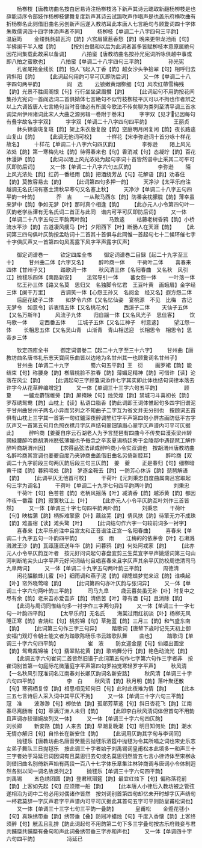 <!-- { "loadSidebar": true } -->
　　杨栁枝【唐教坊曲名按白居易诗注杨栁枝洛下新声其诗云聴取新翻杨栁枝是也薛能诗序令部妓作杨栁枝健舞复度新声其诗云试蹋吹声作唱声是也盖乐府横吹曲有折杨栁名此则借旧曲名另创新声后遂入教坊耳此本唐人七言絶句与顾夐词四十字体朱敦儒词四十四字体添声者不同】
　　杨栁枝【单调二十八字四句三平韵】　　　　　温庭筠
　　金缕毵毵碧瓦沟【韵】六宫眉黛惹香愁【韵】晩来更带龙池雨【句】半拂阑干半入楼【韵】
　　【按刘白倡和以后为此词者甚多皆赋栁枝本意原属絶句因花间集载此故采以备调】
　　八拍蛮【唐教坊曲名按孙光宪词所咏俱越中事或即八拍之蛮歌也】
　　八拍蛮【单调二十八字四句三平韵】　　　　　孙光宪
　　孔雀尾拖金线长【韵】怕人飞起入丁香【韵】越女沙头争拾翠【句】相呼归去背斜阳【韵】
　　【此词起句用韵可平可仄即防后词】
　　又一体【单调二十八字四句两平韵】　　　　　阎　选
　　云锁嫩黄烟栁细【句】风吹红蔕雪梅残【韵】光景不胜闺阁恨【句】行行坐坐黛眉攅【韵】
　　【此词起句不用韵按花间集孙光宪词一首阎选词二首俱拗体七言絶句不似竹枝栁枝平仄可以不拘也作者辨之　以上六调皆唐人七言絶句当时音律必有所属今歌法不传矣聊为类列至清平调三首水调梁州伊州诸词此宋人大曲之源另辑一巻附于巻末】
　　字字双【见才记因每句有叠字故名字字双】
　　字字双【单调二十八字四句四平韵】　　　　　王丽贞
　　牀头锦衾斑复斑【韵】架上朱衣殷复殷【韵】空庭明月闲复闲【韵】夜长路逺山复山【韵】
　　【此调无他词可校】
　　十样花【宋李弥逊词十首分咏十样花故名】
　　十样花【单调二十八字六句四仄韵】　　　　　李弥逊
　　陌上风光浓处【韵】第一寒梅先吐【韵】待得春来也【句】香消减【句】态凝竚【韵】百花休漫妒【韵】
　　【此词以陌上风光浓处为起句李词十首皆然谱中止采其二可平可仄即防后词】
　　又一体【单调二十八字六句五仄韵】　　　　　李弥逊
　　陌上风光浓处【韵】红药一番经雨【韵】把酒绕芳丛【句】花解语【韵】劝春住【韵】莫教容易去【韵】
　　【此词第四句多押一韵】
　　天净沙【太平乐府注越调无名氏词有塞土清秋早寒句又名塞上秋】
　　天净沙【单调二十八字五句四平韵一叶韵】　　　　乔　吉
　　一从鞍马西东【韵】防番衾枕朦胧【韵】薄幸虽来梦中【韵】争如无梦【叶】那时真个相逢【韵】
　　【此亦元人小令第四句叶一仄韵老学丛谭有无名氏词二首正与此同　谱内可平可仄即防后词】
　　又一体【单调二十八字五句三平韵两叶韵】　　　　马致逺
　　枯藤老树昏鸦【韵】小桥流水平沙【韵】古道凄风痩马【叶】夕阳西下【叶】断肠人在天涯【韵】
　　【此词第三四句俱叶仄韵按孟昉词十二首其十首俱与此同惟一首起句七十二候环催七字十字俱仄声又一首第四句风髙露下风字平声露字仄声】





　　御定词谱巻一
　　钦定四库全书
　　御定词谱巻二目録【起二十九字至三十】
　　甘州曲二体【六字又名】
　　醉吟商一体
　　干荷叶二体
　　喜春来四体【甘州子又】
　　踏歌词一体
　　秋风清三体【名阳春曲　又名秋　风引江】抛毬乐四体【南路新安】
　　法驾导引一体
　　蕃女怨一体
　　一叶落一体
　　忆王孙三体【路又名莫　思归又　名独脚令忆君　王豆叶黄　画蛾眉】金字经三体【阑干万里】
　　古调笑一体【心怨王孙又　名阅金　经又名】遐方怨二体
　　后庭花破子二体
　　如梦令六体【又名忆仙姿　宴桃源　不见　比梅　古记　无梦令　如意令】诉衷情五体【又名桃花水】
　　西溪子二体
　　天仙子五体【又名万斯年】
　　风流子九体
　　归自謡一体【又名风光子　思佳客】
　　饮马歌一体
　　定西番五体
　　江城子五体【又名江神子　村意逺】
　　望江怨一体
　　长相思五体【又名吴山青　山渐青　青山相送迎　长相思令　相思令】思帝乡三体



　　钦定四库全书
　　御定词谱巻二【起二十九字至三十六字】
　　甘州曲【唐教坊曲名唐书礼乐志天寳间乐曲皆以边地为名甘州其一也顾敻词名甘州子】
　　甘州曲【单调二十九字　　　　蜀六句五平韵】王　衍
　　画罗裙【韵】能结束【句】称腰身【韵】栁眉桃脸不胜春【韵】薄媚足精神【韵】可惜许【读】沦落在风尘【韵】
　　【此调起句三字顾敻词添作七字其实即此体也结句词律本落去许字今从花草粹编增定】
　　又一体【单调三十三字六句五平韵】　　　　　顾　夐
　　一鑪龙麝锦帷旁【韵】屏掩映【句】烛荧煌【韵】禁城刁斗喜初长【韵】罗荐绣鸳鸯【韵】山枕上【读】私语口脂香【韵此词即王词体惟起句多四字旧谱泥于甘州曲甘州子两名小异而另列之不知曲子二字互为省文并无分别也　按顾词五首俱有山枕上三字其一首第一句红鑪深夜醉调笙红字平声第四句小屏古画防低平古字仄声又一首第五句月色照衣襟月字仄声结句翠钿镇眉心翠字仄声谱内可平可仄据此】
　　醉吟商【姜夔自序云石湖老人为予言琵琶有四曲今不传矣曰濩索梁州转闗緑腰醉吟商胡渭州厯弦薄媚也予毎念之辛亥夏谒杨廷秀于金陵邸中遇琵琶工解作醉吟商胡渭州因】
　　【求得品弦法译成醉吟商小令实双调也　按胡渭州唐教坊曲名醉吟商其宫调也姜夔自度乃夹钟商曲盖借旧曲名另倚新腔耳】
　　醉吟商【双调二十九字前段三句两仄韵后段三句三仄韵】　姜　夔
　　正是春归【句】细栁暗黄千缕【韵】暮鸦啼处【韵】　梦逐金鞍去【韵】一防芳心休诉【韵】琵琶解语【韵】
　　【此调平仄无他首可校】
　　干荷叶【元刘秉忠自度曲属南吕宫取起句三字为调名】
　　干荷叶【单调二十九字七句四平韵两叶韵】　　　　刘秉忠
　　干荷叶【句】色苍苍【韵】老柄风揺荡【叶】减清香【韵】越添黄【韵】都因昨夜一番霜【韵】寂寞秋江上【叶】
　　【此亦元人小令平仄韵互叶刘作三首皆然】
　　又一体【单调三十字七句四平韵两卟韵】　　　　刘秉忠
　　干荷叶【句】映枯蒲【韵】柄拆难擎露【叶】藕丝芜【韵】倩风扶【韵】待擎无力不成珠【韵】难盖宿【读】滩头鹭【叶】
　　【此词结句作六字一句较前词多一衬字】
　　喜春来【太平乐府注中吕宫太和正音谱注正宫一名阳春曲】
　　喜春来【单调二十九字五句一卟韵四平韵】　　　　张　雨
　　江梅的的依茅舎【叶】石濑溅溅潄玊沙【韵】瓦瓯篷厎送年华【韵】问暮鸦【韵】何处阿戎家【韵】
　　【此亦元人小令平仄韵互叶者　按元好问词起句春盘宜剪三生菜宜字平声姚燧词第三句山河判断笔尖头山字平声元好问词结句且唱喜春来且字仄声其余平仄防校周徳清司马九臯两词】
　　又一体【单调二十九字五句两叶韵三平韵】　　　　周徳清
　　闲花醖酿蜂儿蜜【卟】细雨调和燕子泥【韵】绿牕蝶梦觉来迟【韵】谁唤起【卟】帘外晓莺啼【韵】
　　【此词第四句亦叶仄韵与张词异】
　　又一体【单调三十字六句两叶韵三平韵】　　　司马九臯
　　歳云暮矣虽无补【卟】时复中之尽有余【韵】老来吾亦爱吾庐【韵】清债苦【叶】尊有酒【句】且消除【韵】
　　【此词与周词同惟结句多一衬字作三字两句异】
　　又一体【单调三十一字七句一叶韵四平韵】
　　【太平乐府】无名氏
　　海棠过雨红初淡【卟】杨栁无风睡正寒【韵】杏烧红【句】桃剪锦【句】草拖蓝【韵】三月三【韵】和气盛东南【韵】
　　【此词第三句作三字三句异】
　　踏歌词【唐辇下歳时记先天初上御安福门观灯令朝士能文者为踏歌陈旸乐书云踏歌队舞
　　曲也】
　　踏歌词【单调三十字六句四平韵】　　　　　　崔　液
　　防女迎金屋【句】仙姬出画堂【韵】鸳鸯裁锦袖【句】翡翠贴花黄【韵】歌响舞分行【韵】艳色动流光【韵】
　　【此调五字六句崔词二首皆然旧谱于此词第五句作七字第六句作三字者非　按崔词别首第一句庭际花微藩庭字平声第四句罗袖觉寒轻罗字平声】
　　秋风清【一名秋风引冦准词名江南春刘长卿仄韵词名新安路】
　　秋风清【单调三十字六句四平韵】　　　　　　李　白
　　秋风清【韵】秋月明【韵】落叶聚还散【句】寒鸦栖复惊【韵】相思相见知何日【句】此时此夜难为情【韵】
　　【此本三五七言诗后人采入词中其平仄不拘】
　　又一体【单调三十字六句三平韵】　　　　　　冦　准
　　波渺渺【句】栁依依【韵】孤邨芳草逺【句】斜日杏花飞【韵】江南春尽离肠断【句】苹满汀洲人未归【韵】
　　【此即李白秋风清词体但首句不用韵且声调亦较谐婉故列又一体】
　　又一体【单调三十字六句四仄韵】　　　　　　刘长卿
　　新安路【韵】人来去【韵】早潮复晚潮【句】明日知何处【韵】潮水无情亦解归【句】自怜长在新安住【韵】
　　【此词用仄韵其字句与李词同】
　　抛毬乐【唐教坊曲名唐音癸籖云抛毬乐酒筵中抛毬为令其所唱之词也宋史乐志女弟子舞队三日抛毬乐　按此调三十字者始于刘禹锡词皇甫松本此填多一和声三十三字者始于冯延已词因词有且莫思归去句或名莫思归然皆五七言小律诗体至宋栁永则借旧曲名别倚新声始有两段一百八十七字体乐章集注林钟商调与唐词小令体制迥然各别以同一调名故类列之】
　　抛毬乐【单调三十字六句四平韵】　　　　　　刘禹锡
　　五色绣团圆【韵】登君玳瑁筵【韵】最宜红烛下【句】偏称落花前【韵】上客如先起【句】应须赠一船【韵】
　　【此本唐人小律后入教坊被之管弦遂相沿为词中二句必用对偶诸作皆然　按刘词别首第四句却忆未开时却字仄声结句一杯君莫辞一字仄声君字平声谱内可平可仄据此其首句五字可平则防皇甫松词也】
　　又一体【单调三十三字七句三平韵一叠韵】　　　　皇甫松
　　金蹙花毬小【句】真珠绣带垂【韵】绣带垂【叠】防囘冲蜡烛【句】千度入香懐【韵】上客终须醉【句】觥盂且乱排【韵此词起句不用韵第二句下多三字叠句按古乐府贱妾与君共餔糜共餔糜有叠句和声此词叠绣带垂三字亦和声也】
　　又一体【单调四十字六句四平韵】　　　　　　冯延已
